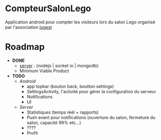 # CompteurSalonLego

Application android pour compter les visiteurs lors du salon Lego organisé par l'association [lugest]


# Roadmap
- __DONE__
    - [server] : (nodejs | socket io | mongodb): 
    - Minimum Viable Product
- __TODO__
    - _Android_  
        - app topbar (bouton back, boutton settings)
        - SettingsActivity, l'activité pour gérer la configuration du serveur
        - Notifications
        - UI
    - _Server_
        - Statistiques (temps réél + rapports)
        - Push event pour notifications (ouverture du salon, fermeture du salon, capacité 99% etc...)
        - ????
        - Profit


[lugest]: (http://www.lugest.com/)
[server]: https://git.devloop.fr/Jerome/ServerSalonLego